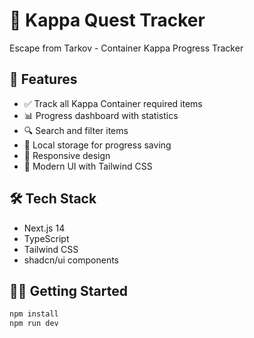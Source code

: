 # 🎯 Kappa Quest Tracker

Escape from Tarkov - Container Kappa Progress Tracker

## 🚀 Features

- ✅ Track all Kappa Container required items
- 📊 Progress dashboard with statistics
- 🔍 Search and filter items
- 💾 Local storage for progress saving
- 📱 Responsive design
- 🎨 Modern UI with Tailwind CSS

## 🛠️ Tech Stack

- Next.js 14
- TypeScript
- Tailwind CSS
- shadcn/ui components

## 🏃‍♂️ Getting Started

```bash
npm install
npm run dev